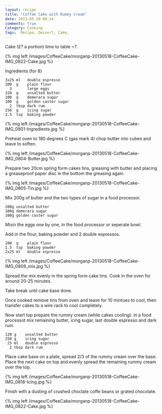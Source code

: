 ```yaml
---
layout: recipe
title: "Coffee Cake with Rummy Cream"
date: 2013-05-20 09:24
comments: true
Category: Cooking
tags:  Recipe, Dessert, Cake,
---
```


Cake (£? a portion) time to table  ~?.

{% img left /images/CoffeeCake/morganp-20130518-CoffeeCake-IMG_0822-Cake.jpg %}

<!-- more -->

Ingredients (for 8)

    3x25 ml   double espresso
    200  g    plain flour
      3       large eggs
    320  g    unsalted butter
    100  g    demerara sugar
    100  g    golden caster sugar
      2  tbsp dark rum
    250  g    icing sugar
    1.5  tsp  baking powder

{% img left /images/CoffeeCake/morganp-20130518-CoffeeCake-IMG_0801-Ingredients.jpg %}

Preheat oven to 180 degrees C (gas mark 4)
chop butter into cubes and leave to soften.

{% img left /images/CoffeeCake/morganp-20130518-CoffeeCake-IMG_0804-Butter.jpg %}

Prepare two 20cm spring form cakes tins, greasing with butter and placing a greaseproof paper disc in the bottom the greasing again.

{% img left /images/CoffeeCake/morganp-20130518-CoffeeCake-IMG_0805-Tin.jpg %}

Mix 200g of butter and the two types of sugar in a food processor.

    200g unsalted butter
    100g demerara sugar
    100g golden caster sugar
    
Mixin the eggs one by one, in the food processor or seperate bowl.

Add in the flour, baking powder and 2 double espressos.

    200  g    plain flour
    1.5  tsp  baking powder
    2x25 ml   double espresso
    
{% img left /images/CoffeeCake/morganp-20130518-CoffeeCake-IMG_0808_mix.jpg %}

Spread the mix evenly in the spring form cake tins.
Cook in the oven for around 20-25 minutes.

Take break until cake base done.

Once cooked remove tins from oven and leave for 10 mintues to cool, then transfer cakes to a wire rack to cool completely.

Now start top prepare the rummy cream (while cakes cooling): in a food processot mix remaining butter, icing sugar, last double espresso and dark rum.

    120 g    unsalted butter
    250 g    icing sugar
     25 ml   double espresso 
      2 tbsp dark rum
      
Place cake base on a plate, spread 2/3 of the rummy cream over the base. 
Place the next cake on top and evenly spread the remaining rummy cream over the top.

{% img left /images/CoffeeCake/morganp-20130518-CoffeeCake-IMG_0818-Icing.jpg %}

Finish with a dusting of crushed choclate coffe beans or grated chocolate.

{% img left /images/CoffeeCake/morganp-20130518-CoffeeCake-IMG_0822-Cake.jpg %}
